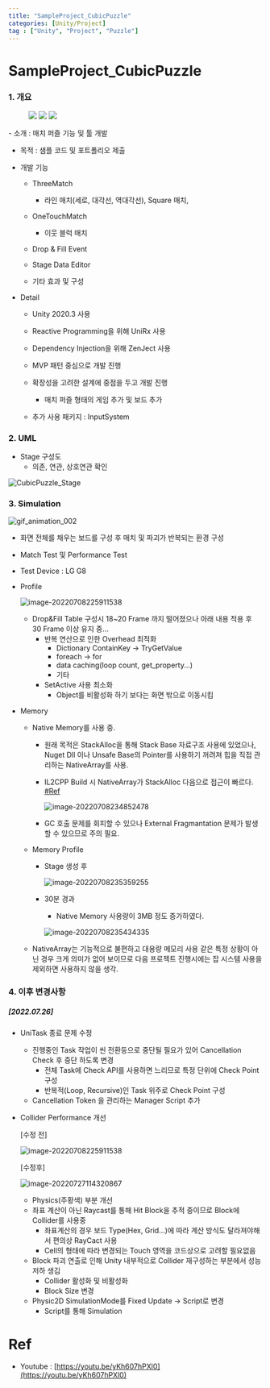 ```yaml
---
title: "SampleProject_CubicPuzzle"
categories: [Unity/Project]
tag : ["Unity", "Project", "Puzzle"]
---
```




# SampleProject_CubicPuzzle

### 1. 개요

<figure class="half">
    <image src = "https://raw.githubusercontent.com/hns17/ImageContainer/main/img/ThreeMatch.gif"/>
    <image src = "https://raw.githubusercontent.com/hns17/ImageContainer/main/img/OneTouch.gif"/>
    <img src = "https://raw.githubusercontent.com/hns17/ImageContainer/main/img/CubicPuzzleEdit.gif" allign = "left" />
</figure>
- 소개 : 매치 퍼즐 기능 및 툴 개발

- 목적 : 샘플 코드 및 포트폴리오 제출

- 개발 기능 

    - ThreeMatch
      - 라인 매치(세로, 대각선, 역대각선), Square 매치,
    - OneTouchMatch
      - 이웃 블럭 매치

    - Drop & Fill Event

    - Stage Data Editor

    - 기타 효과 및 구성

- Detail

  - Unity 2020.3 사용
  - Reactive Programming을 위해 UniRx 사용

  - Dependency Injection을 위해 ZenJect 사용
  - MVP 패턴 중심으로 개발 진행

  - 확장성을 고려한 설계에 중점을 두고 개발 진행
    - 매치 퍼즐 형태의 게임 추가 및 보드 추가
  - 추가 사용 패키지 : InputSystem




### 2. UML

- Stage 구성도
  - 의존, 연관, 상호연관 확인

![CubicPuzzle_Stage](https://raw.githubusercontent.com/hns17/ImageContainer/main/img/CubicPuzzle_Stage.png)

### 3. Simulation

![gif_animation_002](https://raw.githubusercontent.com/hns17/ImageContainer/main/img/gif_animation_002-1657289632295.gif)

- 화면 전체를 채우는 보드를 구성 후 매치 및 파괴가 반복되는 환경 구성

- Match Test 및 Performance Test

- Test Device : LG G8

- Profile
  
  ![image-20220708225911538](https://raw.githubusercontent.com/hns17/ImageContainer/main/img/image-20220708225911538.png)
  
  - Drop&Fill Table 구성시 18~20 Frame 까지 떨어졌으나 아래 내용 적용 후  30 Frame 이상 유지 중...
    - 반복 연산으로 인한 Overhead 최적화
      - Dictionary ContainKey -> TryGetValue
      - foreach -> for
      - data caching(loop count, get_property...)
      - 기타
    - SetActive 사용 최소화
      - Object를 비활성화 하기 보다는 화면 밖으로 이동시킴
  
- Memory
  - Native Memory를 사용 중.
    
    - 원래 목적은 StackAlloc을 통해 Stack Base 자료구조 사용에 있었으나, Nuget Dll 이나 Unsafe Base의 Pointer를 사용하기 꺼려져 힙을 직접 관리하는 NativeArray를 사용.
    
    - IL2CPP Build 시 NativeArray가 StackAlloc 다음으로 접근이  빠르다. [#Ref](https://qiita.com/pCYSl5EDgo/items/2901604b72cbb2764940)
    
      ![image-20220708234852478](https://raw.githubusercontent.com/hns17/ImageContainer/main/img/image-20220708234852478.png)
    
    - GC 호출 문제를 회피할 수 있으나 External Fragmantation 문제가 발생 할 수 있으므로 주의 필요.
    
  - Memory Profile
  
    - Stage 생성 후
  
      ![image-20220708235359255](https://raw.githubusercontent.com/hns17/ImageContainer/main/img/image-20220708235359255.png)
  
    - 30분 경과
  
      - Native Memory 사용량이 3MB 정도 증가하였다.
  
      ![image-20220708235434335](https://raw.githubusercontent.com/hns17/ImageContainer/main/img/image-20220708235434335.png)
  
  - NativeArray는 기능적으로 불편하고 대용량 메모리 사용 같은 특정 상황이 아닌 경우 크게 의미가 없어 보이므로 다음 프로젝트 진행시에는 잡 시스템 사용을 제외하면 사용하지 않을 생각.





### 4. 이후 변경사항

##### [2022.07.26]

- UniTask 종료 문제 수정

  - 진행중인 Task 작업이 씬 전환등으로 중단될 필요가 있어 Cancellation Check 후 중단 하도록 변경
    - 전체 Task에 Check API를 사용하면 느리므로 특정 단위에 Check Point 구성
    - 반복적(Loop, Recursive)인 Task 위주로 Check Point 구성
  - Cancellation Token 을 관리하는 Manager Script 추가

- Collider Performance 개선

  [수정 전]

  ![image-20220708225911538](https://raw.githubusercontent.com/hns17/ImageContainer/main/img/image-20220708225911538.png)

  [수정후]

  ![image-20220727114320867](https://raw.githubusercontent.com/hns17/ImageContainer/main/img/image-20220727114320867.png)

  - Physics(주황색) 부분 개선
  - 좌표 계산이 아닌 Raycast를 통해 Hit Block을 추적 중이므로 Block에 Collider를 사용중
    - 좌표계산의 경우 보드 Type(Hex, Grid...)에 따라 계산 방식도 달라져야해서 편의상 RayCact 사용
    - Cell의 형태에 따라 변경되는 Touch 영역을 코드상으로 고려할 필요없음
  - Block 파괴 연출로 인해 Unity 내부적으로 Collider 재구성하는 부분에서 성능 저하 생김
    - Collider 활성화 및 비활성화
    - Block Size 변경
  - Physic2D SimulationMode를 Fixed Update -> Script로 변경
    - Script를 통해 Simulation





# Ref

- Youtube : [https://youtu.be/yKh607hPXl0](https://youtu.be/yKh607hPXl0)
